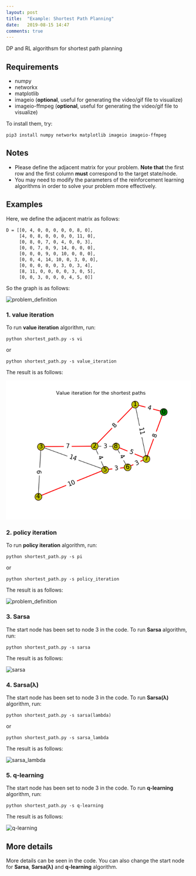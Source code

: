 ```yaml
---
layout: post
title:  "Example: Shortest Path Planning"
date:   2019-08-15 14:47
comments: true
---
```

DP and RL algorithsm for shortest path planning

## Requirements

- numpy
- networkx
- matplotlib
- imageio (**optional**, useful for generating the video/gif file to visualize)
- imageio-ffmpeg (**optional**, useful for generating the video/gif file to visualize)

To install them, try:

    pip3 install numpy networkx matplotlib imageio imageio-ffmpeg  

## Notes

- Please define the adjacent matrix for your problem. **Note that** the first row and the first column **must** correspond to the target state/node. 
- You may need to modify the parameters of the reinforcement learning algorithms in order to solve your problem more effectively.

## Examples
Here, we define the adjacent matrix as follows:

```python3
D = [[0, 4, 0, 0, 0, 0, 0, 8, 0],
     [4, 0, 8, 0, 0, 0, 0, 11, 0],
     [0, 8, 0, 7, 0, 4, 0, 0, 3],
     [0, 0, 7, 0, 9, 14, 0, 0, 0],
     [0, 0, 0, 9, 0, 10, 0, 0, 0],
     [0, 0, 4, 14, 10, 0, 3, 0, 0],
     [0, 0, 0, 0, 0, 3, 0, 3, 4],
     [8, 11, 0, 0, 0, 0, 3, 0, 5],
     [0, 0, 3, 0, 0, 0, 4, 5, 0]]
```
So the graph is as follows:

![problem_definition](/figs_gifs/problem_definition.png)


### 1. value iteration
To run **value iteration** algorithm, run:

	python shortest_path.py -s vi
or

	python shortest_path.py -s value_iteration 

The result is as follows:

![problem_definition](./figs_gifs/value_iteration.png)

### 2. policy iteration
To run **policy iteration** algorithm, run:

	python shortest_path.py -s pi
or

	python shortest_path.py -s policy_iteration 

The result is as follows:

![problem_definition](/figs_gifs/policy_iteration.png)

### 3. Sarsa
The start node has been set to node 3 in the code.
To run **Sarsa** algorithm, run:

	python shortest_path.py -s sarsa

The result is as follows:

![sarsa](/figs_gifs/sarsa.gif)

### 4. Sarsa(&lambda;)
The start node has been set to node 3 in the code.
To run **Sarsa(&lambda;)** algorithm, run:

	python shortest_path.py -s sarsa(lambda)
or

	python shortest_path.py -s sarsa_lambda

The result is as follows:

![sarsa_lambda](/figs_gifs/sarsa_lambda.gif)

### 5. q-learning
The start node has been set to node 3 in the code.
To run **q-learning** algorithm, run:

	python shortest_path.py -s q-learning

The result is as follows:

![q-learning](/figs_gifs/q-learning.gif)

## More details 
More details can be seen in the code. You can also change the start node for **Sarsa**, **Sarsa(&lambda;)** and **q-learning** algorithm.
